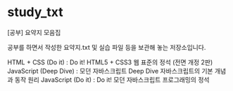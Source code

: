 # study_txt
[공부] 요약지 모음집

공부를 하면서 작성한 요약지.txt 및 실습 파일 등을 보관해 놓는 저장소입니다.

HTML + CSS (Do it) : Do it! HTML5 + CSS3 웹 표준의 정석 (전면 개정 2판)
JavaScript (Deep Dive) : 모던 자바스크립트 Deep Dive 자바스크립트의 기본 개념과 동작 원리
JavaScript (Do it) : Do it! 모던 자바스크립트 프로그래밍의 정석
